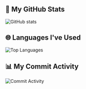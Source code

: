 ## 🚀 My GitHub Stats

![GitHub stats](https://github-readme-stats.vercel.app/api?username=[ThiagoAVicente]&show_icons=true&count_private=true&hide_title=true&hide=prs)

## 🌐 Languages I've Used

![Top Languages](https://github-readme-stats.vercel.app/api/top-langs/?username=[ThiagoAVicente]&layout=compact&hide=html)

## 📊 My Commit Activity

![Commit Activity](https://github-readme-streak-stats.herokuapp.com/?user=[ThiagoAVicente]&theme=dark)

